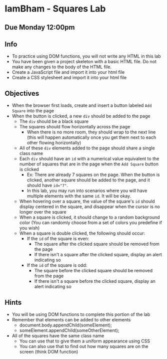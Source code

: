 # IamBham - Squares Lab
## Due Monday 12:00pm

## Info
* To practice using DOM functions, you will not write any HTML in this lab
* You have been given a project skeleton with a basic HTML file. Do not make any changes to the body of the HTML file.
* Create a JavaScript file and import it into your html file
* Create a CSS stylesheet and import it into your html file

## Objectives
* When the browser first loads, create and insert a button labeled `Add Square` into the page
* When the button is clicked, a new `div` should be added to the page
    * The `div` should be a black square
    * The squares should flow horizontally across the page
        * When there is no more room, they should wrap to the next line (this will happen automatically once you get them next to each other flowing horizontally)
    * All of these `div` elements added to the page should share a single class name
    * Each `div` should have an `id` with a numerical value equivalent to the number of squares that are in the page when the `Add Square` button is clicked
        * Ex: There are already 7 squares on the page. When the button is clicked, another square should be added to the page, and it should have `id="7"`.
        * In this lab, you may run into scenarios where you will have multiple elements with the same `id`. It will be okay.
    * When hovering over a square, the value of the square's `id` should display centered in the square, and disappear when the cursor is no longer over the square
    * When a square is clicked, it should change to a random background color (You can randomly choose from a set of colors you predefine if you wish)
    * When a square is double clicked, the following should occur:
        * If the `id` of the square is even:
            * The square after the clicked square should be removed from the page
            * If there isn't a square after the clicked square, display an alert indicating so
        * If the `id` of the square is odd:
            * The square before the clicked square should be removed from the page
            * If there isn't a square before the clicked square, display an alert indicating so

## Hints
* You will be using DOM functions to complete this portion of the lab
* Remember that elements can be added to other elements
    * document.body.appendChild(someElement);
    * someElement.appendChild(someOtherElement);
* All of the squares have the same class name
    * You can use that to give them a uniform appearance using CSS
    * You can also use that to find out how many squares are on the screen (think DOM function)